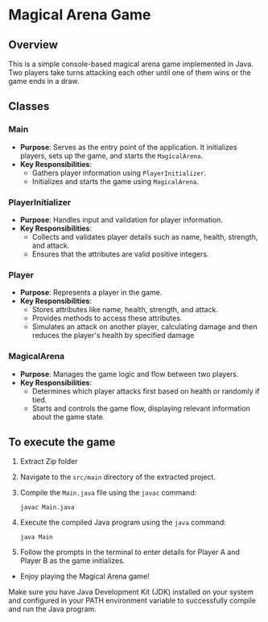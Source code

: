 # Magical Arena Game

## Overview

This is a simple console-based magical arena game implemented in Java. Two players take turns attacking each other until one of them wins or the game ends in a draw.

## Classes

### Main
- **Purpose**: Serves as the entry point of the application. It initializes players, sets up the game, and starts the `MagicalArena`.
- **Key Responsibilities**: 
  - Gathers player information using `PlayerInitializer`.
  - Initializes and starts the game using `MagicalArena`.

### PlayerInitializer
- **Purpose**: Handles input and validation for player information.
- **Key Responsibilities**:
  - Collects and validates player details such as name, health, strength, and attack.
  - Ensures that the attributes are valid positive integers.

### Player
- **Purpose**: Represents a player in the game.
- **Key Responsibilities**:
  - Stores attributes like name, health, strength, and attack.
  - Provides methods to access these attributes.
  - Simulates an attack on another player, calculating damage and then reduces the player's health by specified damage

### MagicalArena
- **Purpose**: Manages the game logic and flow between two players.
- **Key Responsibilities**:
  - Determines which player attacks first based on health or randomly if tied.
  - Starts and controls the game flow, displaying relevant information about the game state.

## To execute the game 

1. Extract Zip folder
2. Navigate to the `src/main` directory of the extracted project.
3. Compile the `Main.java` file using the `javac` command:
     ```
     javac Main.java
     ```
4. Execute the compiled Java program using the `java` command:
     ```
     java Main
     ```

5.  Follow the prompts in the terminal to enter details for Player A and Player B as the game initializes.
   - Enjoy playing the Magical Arena game!

Make sure you have Java Development Kit (JDK) installed on your system and configured in your PATH environment variable to successfully compile and run the Java program.